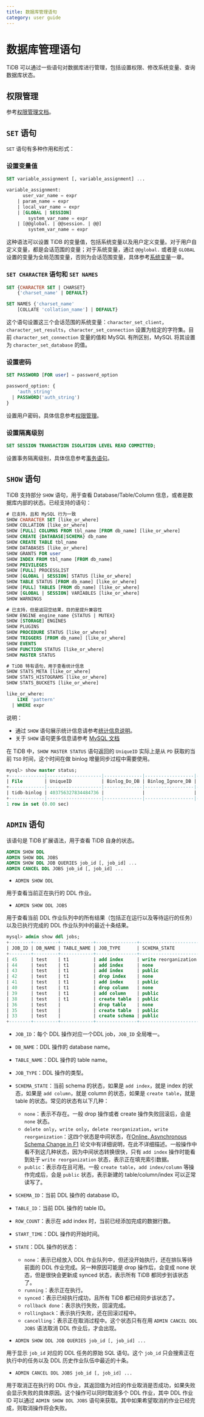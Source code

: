 ```yaml
---
title: 数据库管理语句
category: user guide
---
```


# 数据库管理语句

TiDB 可以通过一些语句对数据库进行管理，包括设置权限、修改系统变量、查询数据库状态。

## 权限管理

参考[权限管理文档](../sql/privilege.md)。

## `SET` 语句

`SET` 语句有多种作用和形式：

### 设置变量值

```sql
SET variable_assignment [, variable_assignment] ...

variable_assignment:
      user_var_name = expr
    | param_name = expr
    | local_var_name = expr
    | [GLOBAL | SESSION]
        system_var_name = expr
    | [@@global. | @@session. | @@]
        system_var_name = expr
```

这种语法可以设置 TiDB 的变量值，包括系统变量以及用户定义变量。对于用户自定义变量，都是会话范围的变量；对于系统变量，通过 `@@global.` 或者是 `GLOBAL` 设置的变量为全局范围变量，否则为会话范围变量，具体参考[系统变量](../sql/variable.md)一章。

### `SET CHARACTER` 语句和 `SET NAMES`

```sql
SET {CHARACTER SET | CHARSET}
    {'charset_name' | DEFAULT}

SET NAMES {'charset_name'
    [COLLATE 'collation_name'] | DEFAULT}
```

这个语句设置这三个会话范围的系统变量：`character_set_client`，`character_set_results`，`character_set_connection` 设置为给定的字符集。目前 `character_set_connection` 变量的值和 MySQL 有所区别，MySQL 将其设置为 `character_set_database` 的值。

### 设置密码

```sql
SET PASSWORD [FOR user] = password_option

password_option: {
    'auth_string'
  | PASSWORD('auth_string')
}
```

设置用户密码，具体信息参考[权限管理](../sql/privilege.md)。

### 设置隔离级别

```sql
SET SESSION TRANSACTION ISOLATION LEVEL READ COMMITTED;
```

设置事务隔离级别，具体信息参考[事务语句](../sql/transaction.md#事务隔离级别)。

## `SHOW` 语句

TiDB 支持部分 `SHOW` 语句，用于查看 Database/Table/Column 信息，或者是数据库内部的状态。已经支持的语句：

```sql
# 已支持，且和 MySQL 行为一致
SHOW CHARACTER SET [like_or_where]
SHOW COLLATION [like_or_where]
SHOW [FULL] COLUMNS FROM tbl_name [FROM db_name] [like_or_where]
SHOW CREATE {DATABASE|SCHEMA} db_name
SHOW CREATE TABLE tbl_name
SHOW DATABASES [like_or_where]
SHOW GRANTS FOR user
SHOW INDEX FROM tbl_name [FROM db_name]
SHOW PRIVILEGES
SHOW [FULL] PROCESSLIST
SHOW [GLOBAL | SESSION] STATUS [like_or_where]
SHOW TABLE STATUS [FROM db_name] [like_or_where]
SHOW [FULL] TABLES [FROM db_name] [like_or_where]
SHOW [GLOBAL | SESSION] VARIABLES [like_or_where]
SHOW WARNINGS

# 已支持，但是返回空结果，目的是提升兼容性
SHOW ENGINE engine_name {STATUS | MUTEX}
SHOW [STORAGE] ENGINES
SHOW PLUGINS
SHOW PROCEDURE STATUS [like_or_where]
SHOW TRIGGERS [FROM db_name] [like_or_where]
SHOW EVENTS
SHOW FUNCTION STATUS [like_or_where]
SHOW MASTER STATUS

# TiDB 特有语句，用于查看统计信息
SHOW STATS_META [like_or_where]
SHOW STATS_HISTOGRAMS [like_or_where]
SHOW STATS_BUCKETS [like_or_where]

like_or_where:
    LIKE 'pattern'
  | WHERE expr
```

说明：

* 通过 `SHOW` 语句展示统计信息请参考[统计信息说明](https://github.com/pingcap/docs-cn/blob/master/sql/statistics.md#统计信息的查看)。
* 关于 `SHOW` 语句更多信息请参考 [MySQL 文档](https://dev.mysql.com/doc/refman/5.7/en/show.html)

在 TiDB 中，`SHOW MASTER STATUS` 语句返回的 `UniqueID` 实际上是从 `PD` 获取的当前 `TSO` 时间，这个时间在做 binlog 增量同步过程中需要使用。

```sql
mysql> show master status;
+-------------|--------------------|--------------|------------------|-------------------+
| File        | UniqueID           | Binlog_Do_DB | Binlog_Ignore_DB | Executed_Gtid_Set |
+-------------|--------------------|--------------|------------------|-------------------+
| tidb-binlog | 403756327834484736 |              |                  |                   |
+-------------|--------------------|--------------|------------------|-------------------+
1 row in set (0.00 sec)
```

## `ADMIN` 语句

该语句是 TiDB 扩展语法，用于查看 TiDB 自身的状态。

```sql
ADMIN SHOW DDL
ADMIN SHOW DDL JOBS
ADMIN SHOW DDL JOB QUERIES job_id [, job_id] ...
ADMIN CANCEL DDL JOBS job_id [, job_id] ...
```

* `ADMIN SHOW DDL`

用于查看当前正在执行的 DDL 作业。

* `ADMIN SHOW DDL JOBS`

用于查看当前 DDL 作业队列中的所有结果（包括正在运行以及等待运行的任务）以及已执行完成的 DDL 作业队列中的最近十条结果。

  ```sql
  mysql> admin show ddl jobs;
  +--------+---------+------------+---------------+----------------------+-----------+----------+-----------+-----------------------------------+---------------+
  | JOB_ID | DB_NAME | TABLE_NAME | JOB_TYPE      | SCHEMA_STATE         | SCHEMA_ID | TABLE_ID | ROW_COUNT | START_TIME                        | STATE         |
  +--------+---------+------------+---------------+----------------------+-----------+----------+-----------+-----------------------------------+---------------+
  | 45     | test    | t1         | add index     | write reorganization | 32        | 37       | 0         | 2019-01-10 12:38:36.501 +0800 CST | running       |
  | 44     | test    | t1         | add index     | none                 | 32        | 37       | 0         | 2019-01-10 12:36:55.18 +0800 CST  | rollback done |
  | 43     | test    | t1         | add index     | public               | 32        | 37       | 6         | 2019-01-10 12:35:13.66 +0800 CST  | synced        |
  | 42     | test    | t1         | drop index    | none                 | 32        | 37       | 0         | 2019-01-10 12:34:35.204 +0800 CST | synced        |
  | 41     | test    | t1         | add index     | public               | 32        | 37       | 0         | 2019-01-10 12:33:22.62 +0800 CST  | synced        |
  | 40     | test    | t1         | drop column   | none                 | 32        | 37       | 0         | 2019-01-10 12:33:08.212 +0800 CST | synced        |
  | 39     | test    | t1         | add column    | public               | 32        | 37       | 0         | 2019-01-10 12:32:55.42 +0800 CST  | synced        |
  | 38     | test    | t1         | create table  | public               | 32        | 37       | 0         | 2019-01-10 12:32:41.956 +0800 CST | synced        |
  | 36     | test    |            | drop table    | none                 | 32        | 34       | 0         | 2019-01-10 11:29:59.982 +0800 CST | synced        |
  | 35     | test    |            | create table  | public               | 32        | 34       | 0         | 2019-01-10 11:29:40.741 +0800 CST | synced        |
  | 33     | test    |            | create schema | public               | 32        | 0        | 0         | 2019-01-10 11:29:22.813 +0800 CST | synced        |
  +--------+---------+------------+---------------+----------------------+-----------+----------+-----------+-----------------------------------+---------------+
  ```
  * `JOB_ID`：每个 DDL 操作对应一个DDL job，`JOB_ID` 全局唯一。
  * `DB_NAME`：DDL 操作的 database name。
  * `TABLE_NAME`：DDL 操作的 table name。
  * `JOB_TYPE`：DDL 操作的类型。
  * `SCHEMA_STATE`：当前 schema 的状态，如果是 `add index`，就是 index 的状态，如果是 `add column`，就是 column 的状态，如果是 `create table`，就是 table 的状态。常见的状态有以下几种：
    * `none`：表示不存在。一般 drop 操作或者 create 操作失败回滚后，会是 `none` 状态。
    * `delete only`，`write only`，`delete reorganization`，`write reorganization`：这四个状态是中间状态，在[Online, Asynchronous Schema Change in F1](http://static.googleusercontent.com/media/research.google.com/zh-CN//pubs/archive/41376.pdf) 论文中有详细说明，在此不详细描述。一般操作中看不到这几种状态，因为中间状态转换很快，只有 `add index` 操作时能看到处于 `write reorganization` 状态，表示正在填充索引数据。 
    * `public`：表示存在且可用。一般 `create table`，`add index/column` 等操作完成后，会是 `public` 状态，表示新建的 table/column/index 可以正常读写了。
  * `SCHEMA_ID`：当前 DDL 操作的 database ID。
  * `TABLE_ID`：当前 DDL 操作的 table ID。
  * `ROW_COUNT`：表示在 add index 时，当前已经添加完成的数据行数。
  * `START_TIME`：DDL 操作的开始时间。
  * `STATE`：DDL 操作的状态：
    * `none`：表示已经放入 DDL 作业队列中，但还没开始执行，还在排队等待前面的 DDL 作业完成。另一种原因可能是 drop 操作后，会变成 none 状态，但是很快会更新成 synced 状态，表示所有 TiDB 都同步到该状态了。
    * `running`：表示正在执行。
    * `synced`：表示已经执行成功，且所有 TiDB 都已经同步该状态了。
    * `rollback done`：表示执行失败，回滚完成。
    * `rollingback`：表示执行失败，还在回滚过程中。
    * `cancelling`：表示正在取消过程中。这个状态只有在用 `ADMIN CANCEL DDL JOBS` 语法取消 DDL 作业后，才会出现。

* `ADMIN SHOW DDL JOB QUERIES job_id [, job_id] ...`

用于显示 `job_id` 对应的 DDL 任务的原始 SQL 语句。这个 `job_id` 只会搜索正在执行中的任务以及 DDL 历史作业队伍中最近的十条。

* `ADMIN CANCEL DDL JOBS job_id [, job_id] ...`

用于取消正在执行的 DDL 作业，其返回值为对应的作业取消是否成功，如果失败会显示失败的具体原因。这个操作可以同时取消多个 DDL 作业，其中 DDL 作业 ID 可以通过 `ADMIN SHOW DDL JOBS` 语句来获取。其中如果希望取消的作业已经完成，则取消操作将会失败。
